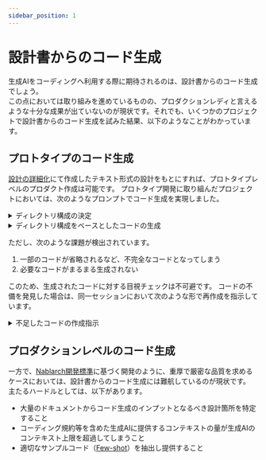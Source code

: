 ```yaml
---
sidebar_position: 1
---
```


# 設計書からのコード生成

生成AIをコーディングへ利用する際に期待されるのは、設計書からのコード生成でしょう。  
この点においては取り組みを進めているものの、プロダクションレディと言えるような十分な成果が出ていないのが現状です。それでも、いくつかのプロジェクトで設計書からのコード生成を試みた結果、以下のようなことがわかっています。

## プロトタイプのコード生成

[設計の詳細化](/development-process/design/design-loop)にて作成したテキスト形式の設計をもとにすれば、プロトタイプレベルのプロダクト作成は可能です。
プロトタイプ開発に取り組んだプロジェクトにおいては、次のようなプロンプトでコード生成を実現しました。

<details>
  <summary>ディレクトリ構成の決定</summary>

```text
以下の要件をもとにWebアプリケーションのコードを作成します。
まずは適切なディレクトリ構成のみ提示してください。

# 要件

ここに要件を記述する
```

</details>

<details>
  <summary>ディレクトリ構成をベースとしたコードの生成</summary>

```text
上記要件とディレクトリ構成をもとにコードを生成してください。
ただし、以下の点を厳守してください。

- ディレクトリ構成に照らして、すべてのコードを実装してください。不明な点がある場合は、妥当な実装を行なってください
- コードはすべて機能するようにしてください
```

</details>

ただし、次のような課題が検出されています。

1. 一部のコードが省略されるなど、不完全なコードとなってしまう
2. 必要なコードがまるまる生成されない

このため、生成されたコードに対する目視チェックは不可避です。
コードの不備を発見した場合は、同一セッションにおいて次のような形で再作成を指示しています。

<details>
  <summary>不足したコードの作成指示</summary>

```text
以下のコードが不足しているため、追加でコードを生成してください。

- /frontend/pages/download.js
- /backend/app/utils.py
```

</details>

## プロダクションレベルのコード生成

一方で、[Nablarch開発標準](https://github.com/nablarch-development-standards/nablarch-development-standards)に基づく開発のように、重厚で厳密な品質を求めるケースにおいては、設計書からのコード生成には難航しているのが現状です。  
主たるハードルとしては、以下があります。
- 大量のドキュメントからコード生成のインプットとなるべき設計箇所を特定すること
- コーディング規約等を含めた生成AIに提供するコンテキストの量が生成AIのコンテキスト上限を超過してしまうこと
- 適切なサンプルコード（[Few-shot](https://www.promptingguide.ai/jp/techniques/fewshot)）を抽出し提供すること
